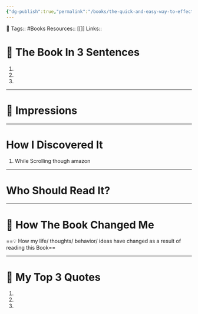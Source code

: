 ```yaml
---
{"dg-publish":true,"permalink":"/books/the-quick-and-easy-way-to-effective-speaking/","dgPassFrontmatter":true,"noteIcon":"1","created":"2023-11-14T21:08:39.542+05:30","updated":"2023-12-18T21:02:21.970+05:30"}
---
```


🧶 Tags:: #Books
Resources:: [[]]
Links:: 
# 🚀 The Book In 3 Sentences
1.
2.
3.

----
# 🎨 Impressions

----
# How I Discovered It
1. While Scrolling though amazon

---
# Who Should Read It?

---
# 🍁 How The Book Changed Me
==💡 How my life/ thoughts/ behavior/ ideas have changed as a result of reading this Book==

---
# 📝 My Top 3 Quotes
1.
2.
3.